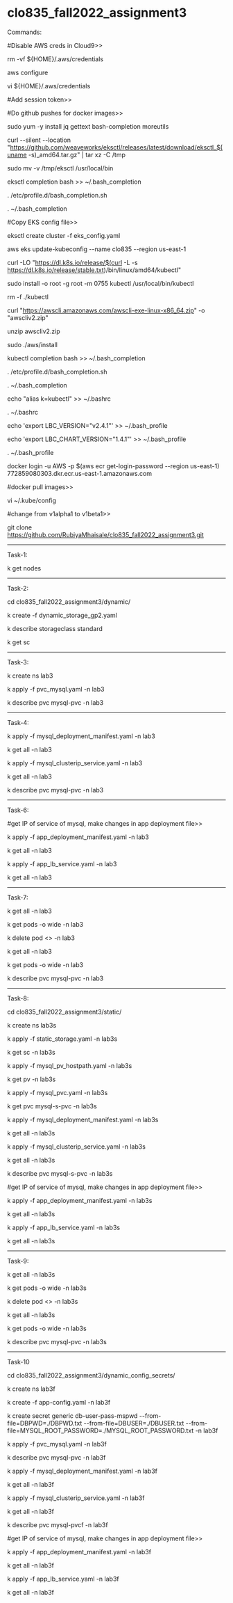 # clo835_fall2022_assignment3

Commands:

#Disable AWS creds in Cloud9>>

rm -vf ${HOME}/.aws/credentials

aws configure

vi ${HOME}/.aws/credentials

#Add session token>>

#Do github pushes for docker images>>

sudo yum -y install jq gettext bash-completion moreutils

curl --silent --location "https://github.com/weaveworks/eksctl/releases/latest/download/eksctl_$(uname -s)_amd64.tar.gz" | tar xz -C /tmp

sudo mv -v /tmp/eksctl /usr/local/bin

eksctl completion bash >> ~/.bash_completion

. /etc/profile.d/bash_completion.sh

. ~/.bash_completion

#Copy EKS config file>>

eksctl create cluster -f eks_config.yaml

aws eks update-kubeconfig --name clo835 --region us-east-1 

curl -LO "https://dl.k8s.io/release/$(curl -L -s https://dl.k8s.io/release/stable.txt)/bin/linux/amd64/kubectl"

sudo install -o root -g root -m 0755 kubectl /usr/local/bin/kubectl

rm -f ./kubectl

curl "https://awscli.amazonaws.com/awscli-exe-linux-x86_64.zip" -o "awscliv2.zip"

unzip awscliv2.zip

sudo ./aws/install

kubectl completion bash >> ~/.bash_completion

. /etc/profile.d/bash_completion.sh

. ~/.bash_completion

echo "alias k=kubectl" >> ~/.bashrc

. ~/.bashrc

echo 'export LBC_VERSION="v2.4.1"' >> ~/.bash_profile

echo 'export LBC_CHART_VERSION="1.4.1"' >> ~/.bash_profile

. ~/.bash_profile

docker login -u AWS -p $(aws ecr get-login-password --region us-east-1) 772859080303.dkr.ecr.us-east-1.amazonaws.com

#docker pull images>>

vi ~/.kube/config

#change from v1alpha1 to v1beta1>> 

git clone https://github.com/RubiyaMhaisale/clo835_fall2022_assignment3.git

************************************

Task-1:

k get nodes

************************************

Task-2:

cd clo835_fall2022_assignment3/dynamic/
  
k create -f dynamic_storage_gp2.yaml
  
k describe storageclass standard
  
k get sc

************************************

Task-3:

k create ns lab3
  
k apply -f pvc_mysql.yaml -n lab3
  
k describe pvc mysql-pvc -n lab3

************************************
Task-4: 

k apply -f mysql_deployment_manifest.yaml -n lab3
  
k get all -n lab3
  
k apply -f mysql_clusterip_service.yaml -n lab3
  
k get all -n lab3
  
k describe pvc mysql-pvc -n lab3

************************************

Task-6: 

#get IP of service of mysql, make changes in app deployment file>>
  
k apply -f app_deployment_manifest.yaml -n lab3
  
k get all -n lab3
  
k apply -f app_lb_service.yaml -n lab3 
  
k get all -n lab3

************************************

Task-7:

k get all -n lab3
  
k get pods -o wide -n lab3
  
k delete pod <<mysql-pod>> -n lab3
  
k get all -n lab3
  
k get pods -o wide -n lab3
  
k describe pvc mysql-pvc -n lab3

************************************

Task-8:

cd clo835_fall2022_assignment3/static/
  
k create ns lab3s
  
k apply -f static_storage.yaml -n lab3s
  
k get sc -n lab3s
  
k apply -f mysql_pv_hostpath.yaml -n lab3s
  
k get pv -n lab3s
  
k apply -f mysql_pvc.yaml -n lab3s
  
k get pvc mysql-s-pvc -n lab3s

k apply -f mysql_deployment_manifest.yaml -n lab3s
  
k get all -n lab3s
  
k apply -f mysql_clusterip_service.yaml -n lab3s
  
k get all -n lab3s
  
k describe pvc mysql-s-pvc -n lab3s

#get IP of service of mysql, make changes in app deployment file>>
  
k apply -f app_deployment_manifest.yaml -n lab3s
  
k get all -n lab3s
  
k apply -f app_lb_service.yaml -n lab3s 
  
k get all -n lab3s
  
*************************************

Task-9:

k get all -n lab3s
  
k get pods -o wide -n lab3s
  
k delete pod <<mysql-pod>> -n lab3s
  
k get all -n lab3s
  
k get pods -o wide -n lab3s
  
k describe pvc mysql-pvc -n lab3s
  
*************************************

Task-10

cd clo835_fall2022_assignment3/dynamic_config_secrets/
  
k create ns lab3f
  
k create -f app-config.yaml -n lab3f
  
k create secret generic db-user-pass-mspwd --from-file=DBPWD=./DBPWD.txt --from-file=DBUSER=./DBUSER.txt --from-file=MYSQL_ROOT_PASSWORD=./MYSQL_ROOT_PASSWORD.txt -n lab3f

k apply -f pvc_mysql.yaml -n lab3f
  
k describe pvc mysql-pvc -n lab3f
  
k apply -f mysql_deployment_manifest.yaml -n lab3f
  
k get all -n lab3f
  
k apply -f mysql_clusterip_service.yaml -n lab3f
  
k get all -n lab3f
  
k describe pvc mysql-pvcf -n lab3f

#get IP of service of mysql, make changes in app deployment file>>
  
k apply -f app_deployment_manifest.yaml -n lab3f
  
k get all -n lab3f
  
k apply -f app_lb_service.yaml -n lab3f 
  
k get all -n lab3f
